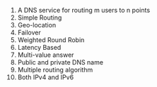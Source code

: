 1. A DNS service for routing m users to n points
2. Simple Routing
3. Geo-location
4. Failover
5. Weighted Round Robin
6. Latency Based
7. Multi-value answer
8. Public and private DNS name 
9. Multiple routing algorithm
10. Both IPv4 and IPv6 

